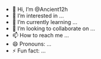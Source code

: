 - 👋 Hi, I’m @Ancient12h
- 👀 I’m interested in ...
- 🌱 I’m currently learning ...
- 💞️ I’m looking to collaborate on ...
- 📫 How to reach me ...
- 😄 Pronouns: ...
- ⚡ Fun fact: ...

<!---
Ancient12h/Ancient12h is a ✨ special ✨ repository because its `README.md` (this file) appears on your GitHub profile.
You can click the Preview link to take a look at your changes.
--->
